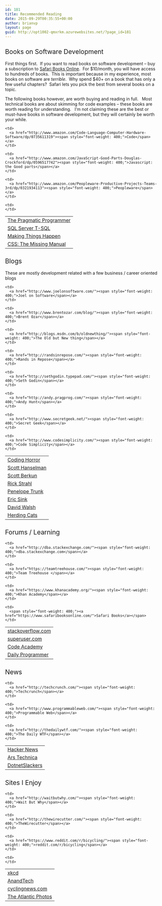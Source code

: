 ```yaml
---
id: 181
title: Recommended Reading
date: 2015-09-29T00:35:55+00:00
author: brianvp
layout: page
guid: http://opt1002-qmxrkm.azurewebsites.net/?page_id=181
---
```

## <span style="font-weight: 400;">Books on Software Development</span>

<span style="font-weight: 400;">First things first.  If you want to read books on software development &#8211; buy a subscription to </span>[<span style="font-weight: 400;">Safari Books Online</span>](https://www.safaribooksonline.com/)<span style="font-weight: 400;">.  For $10/month, you will have access to hundreds of books.  This is important because in my experience, most books on software are </span>_<span style="font-weight: 400;">terrible</span>_<span style="font-weight: 400;">.  Why spend $40+ on a book that has only a few useful chapters?  Safari lets you pick the best from several books on a topic.  </span>

<span style="font-weight: 400;">The following books however, are worth buying and reading in full.   Most technical books are about skimming for code examples &#8211; these books are worth reading for understanding.   I’m not claiming these are the best or must-have books in software development, but they will certainly be worth your while.  </span>

<table class="table"> 
  <tr>
    <td>
      <a href="http://www.amazon.com/Pragmatic-Programmer-Journeyman-Master/dp/020161622X/"><span style="font-weight: 400;">The Pragmatic Programmer</span></a>
    </td>
    
    <td>
      <a href="http://www.amazon.com/Code-Language-Computer-Hardware-Software/dp/0735611319"><span style="font-weight: 400;">Code</span></a>
    </td>
  </tr>
  
  <tr>
    <td>
      <a href="http://www.amazon.com/Microsoft-Server-Fundamentals-Developer-Reference/dp/0735658145"><span style="font-weight: 400;">SQL Server T-SQL</span></a>
    </td>
    
    <td>
      <a href="http://www.amazon.com/JavaScript-Good-Parts-Douglas-Crockford/dp/0596517742"><span style="font-weight: 400;">Javascript: the Good parts</span></a>
    </td>
  </tr>
  
  <tr>
    <td>
      <a href="http://www.amazon.com/Making-Things-Happen-Mastering-Management/dp/0596517718"><span style="font-weight: 400;">Making Things Happen</span></a>
    </td>
    
    <td>
      <a href="http://www.amazon.com/Peopleware-Productive-Projects-Teams-3rd/dp/0321934113"><span style="font-weight: 400;">Peopleware</span></a>
    </td>
  </tr>
  
  <tr>
    <td>
      <a href="http://www.amazon.com/CSS-Missing-David-Sawyer-McFarland/dp/1491918055"><span style="font-weight: 400;">CSS: The Missing Manual</span></a>
    </td>
    
    <td>
    </td>
  </tr>
</table>

## <span style="font-weight: 400;">Blogs</span>

<span style="font-weight: 400;">These are mostly development related with a few business / career oriented blogs</span>

<table class="table">
  <tr>
    <td>
      <a href="http://blog.codinghorror.com/"><span style="font-weight: 400;">Coding Horror</span></a>
    </td>
    
    <td>
      <a href="http://www.joelonsoftware.com/"><span style="font-weight: 400;">Joel on Software</span></a>
    </td>
  </tr>
  
  <tr>
    <td>
      <a href="http://www.hanselman.com/"><span style="font-weight: 400;">Scott Hanselman</span></a>
    </td>
    
    <td>
      <a href="http://www.brentozar.com/blog/"><span style="font-weight: 400;">Brent Ozar</span></a>
    </td>
  </tr>
  
  <tr>
    <td>
      <a href="http://scottberkun.com/blog/"><span style="font-weight: 400;">Scott Berkun</span></a>
    </td>
    
    <td>
      <a href="http://blogs.msdn.com/b/oldnewthing/"><span style="font-weight: 400;">The Old but New thing</span></a>
    </td>
  </tr>
  
  <tr>
    <td>
      <a href="http://weblog.west-wind.com/"><span style="font-weight: 400;">Rick Strahl</span></a>
    </td>
    
    <td>
      <a href="http://randsinrepose.com/"><span style="font-weight: 400;">Rands in Repose</span></a>
    </td>
  </tr>
  
  <tr>
    <td>
      <a href="http://blog.penelopetrunk.com/"><span style="font-weight: 400;">Penelope Trunk</span></a>
    </td>
    
    <td>
      <a href="http://sethgodin.typepad.com/"><span style="font-weight: 400;">Seth Godin</span></a>
    </td>
  </tr>
  
  <tr>
    <td>
      <a href="http://ericsink.com/"><span style="font-weight: 400;">Eric Sink</span></a>
    </td>
    
    <td>
      <a href="http://andy.pragprog.com/"><span style="font-weight: 400;">Andy Hunt</span></a>
    </td>
  </tr>
  
  <tr>
    <td>
      <a href="http://davidwalsh.name/"><span style="font-weight: 400;">David Walsh</span></a>
    </td>
    
    <td>
      <a href="http://www.secretgeek.net/"><span style="font-weight: 400;">Secret Geek</span></a>
    </td>
  </tr>
  
  <tr>
    <td>
      <a href="http://herdingcats.typepad.com/"><span style="font-weight: 400;">Herding Cats</span></a>
    </td>
    
    <td>
      <a href="http://www.codesimplicity.com/"><span style="font-weight: 400;">Code Simplicity</span></a>
    </td>
  </tr>
</table>

## <span style="font-weight: 400;">Forums / Learning</span>

<table class="table">
  <tr>
    <td>
      <a href="http://stackoverflow.com/"><span style="font-weight: 400;">stackoverflow.com</span></a>
    </td>
    
    <td>
      <a href="http://dba.stackexchange.com/"><span style="font-weight: 400;">dba.stackexchange.com</span></a>
    </td>
  </tr>
  
  <tr>
    <td>
      <a href="http://superuser.com/"><span style="font-weight: 400;">superuser.com</span></a>
    </td>
    
    <td>
      <a href="https://teamtreehouse.com/"><span style="font-weight: 400;">Team Treehouse </span></a>
    </td>
  </tr>
  
  <tr>
    <td>
      <a href="https://www.codecademy.com/"><span style="font-weight: 400;">Code Academy</span></a>
    </td>
    
    <td>
      <a href="https://www.khanacademy.org/"><span style="font-weight: 400;">Khan Academy</span></a>
    </td>
  </tr>
  
  <tr>
    <td>
      <a href="https://www.reddit.com/r/dailyprogrammer"><span style="font-weight: 400;">Daily Programmer</span></a>
    </td>
    
    <td>
      <span style="font-weight: 400;"><a href="https://www.safaribooksonline.com/">Safari Books</a></span>
    </td>
  </tr>
</table>

## <span style="font-weight: 400;">News</span>

<table class="table">
  <tr>
    <td>
      <a href="https://news.ycombinator.com/"><span style="font-weight: 400;">Hacker News</span></a>
    </td>
    
    <td>
      <a href="http://techcrunch.com/"><span style="font-weight: 400;">Techcrunch</span></a>
    </td>
  </tr>
  
  <tr>
    <td>
      <a href="http://arstechnica.com/"><span style="font-weight: 400;">Ars Technica</span></a>
    </td>
    
    <td>
      <a href="http://www.programmableweb.com/"><span style="font-weight: 400;">Programmable Web</span></a>
    </td>
  </tr>
  
  <tr>
    <td>
      <a href="http://dotnetslackers.com/"><span style="font-weight: 400;">DotnetSlackers</span></a>
    </td>
    
    <td>
      <a href="http://thedailywtf.com/"><span style="font-weight: 400;">The Daily WTF</span></a>
    </td>
  </tr>
</table>

## <span style="font-weight: 400;">Sites I Enjoy</span>

<table class="table">
  <tr>
    <td>
      <a href="http://xkcd.com/"><span style="font-weight: 400;">xkcd</span></a>
    </td>
    
    <td>
      <a href="http://waitbutwhy.com/"><span style="font-weight: 400;">Wait But Why</span></a>
    </td>
  </tr>
  
  <tr>
    <td>
      <a href="http://www.anandtech.com/"><span style="font-weight: 400;">AnandTech</span></a>
    </td>
    
    <td>
      <a href="http://thewirecutter.com/"><span style="font-weight: 400;">TheWirecutter</span></a>
    </td>
  </tr>
  
  <tr>
    <td>
      <a href="http://www.cyclingnews.com/"><span style="font-weight: 400;">cyclingnews.com</span></a>
    </td>
    
    <td>
      <a href="https://www.reddit.com/r/bicycling/"><span style="font-weight: 400;">reddit.com/r/bicycling</span></a>
    </td>
  </tr>
  
  <tr>
    <td>
      <a href="http://www.theatlantic.com/photo/"><span style="font-weight: 400;">The Atlantic Photos</span></a>
    </td>
    
    <td>
    </td>
  </tr>
</table>